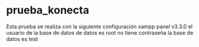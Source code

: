 # prueba_konecta

Esta prueba se realiza con la siguiente configuración
xampp panel v3.3.0
el usuario de la base de datos de datos es root
no tiene contraseña
la base de datos es test
